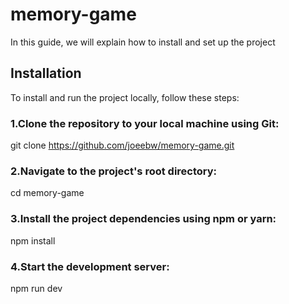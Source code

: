 # memory-game
In this guide, we will explain how to install and set up the project

## Installation
To install and run the project locally, follow these steps:

### 1.Clone the repository to your local machine using Git:

git clone https://github.com/joeebw/memory-game.git

### 2.Navigate to the project's root directory:

cd memory-game

### 3.Install the project dependencies using npm or yarn:

npm install

### 4.Start the development server:

npm run dev
